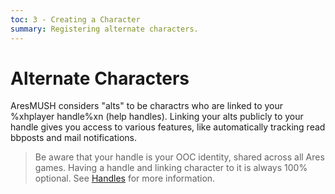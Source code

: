 ```yaml
---
toc: 3 - Creating a Character
summary: Registering alternate characters.
---
```

# Alternate Characters

AresMUSH considers "alts" to be charactrs who are linked to your %xhplayer handle%xn (help handles).   Linking your alts publicly to your handle gives you access to various features, like automatically tracking read bbposts and mail notifications.  

> Be aware that your handle is your OOC identity, shared across all Ares games.  Having a handle and linking character to it is always 100% optional.  See [Handles](/help/handles) for more information.
